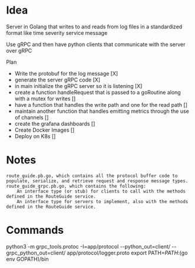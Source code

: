 # Idea

Server in Golang that writes to and reads from log files in a standardized format like
time severity service message

Use gRPC and then have python clients that communicate with the server over gRPC

Plan
- Write the protobuf for the log message [X]
- generate the server gRPC code [X]
- in main initialize the gRPC server so it is listening [X]
- create a function handleRequest that is passed to a goRoutine along with a mutex for writes []
- have a function that handles the write path and one for the read path []
- maintain another function that handles emitting metrics through the use of channels []
- create the grafana dashboards []
- Create Docker Images []
- Deploy on K8s []


# Notes
    route_guide.pb.go, which contains all the protocol buffer code to populate, serialize, and retrieve request and response message types.
    route_guide_grpc.pb.go, which contains the following:
        An interface type (or stub) for clients to call with the methods defined in the RouteGuide service.
        An interface type for servers to implement, also with the methods defined in the RouteGuide service.

# Commands

python3 -m grpc_tools.protoc -I=app/protocol --python_out=client/ --grpc_python_out=client/ app/protocol/logger.proto
export PATH=$PATH:$(go env GOPATH)/bin